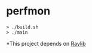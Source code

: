 # perfmon

```console
> ./build.sh
> ./main
```
 
 *This project depends on [Raylib](https://github.com/raysan5/raylib/tree/master)
 
